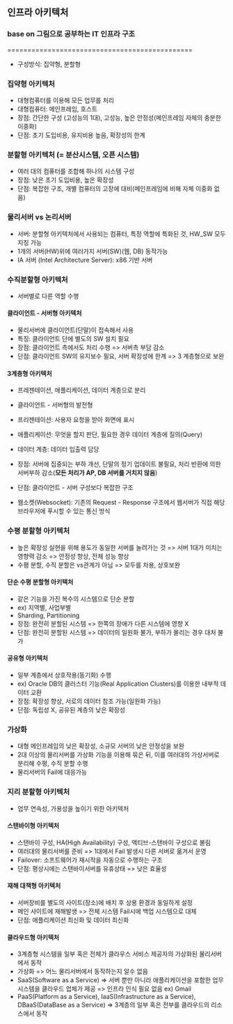 ## 인프라 아키텍처
### base on 그림으로 공부하는 IT 인프라 구조
==============================================
* 구성방식: 집약형, 분할형
### 집약형 아키텍처
* 대형컴퓨터를 이용해 모든 업무를 처리
* 대형컴퓨터: 메인프레임, 호스트
* 장점: 간단한 구성 (고성능의 1대), 고성능, 높은 안정성(메인프레임 자체의 충분한 이중화)
* 단점: 초기 도입비용, 유지비용 높음, 확장성의 한계

### 분할형 아키텍처 (= 분산시스템, 오픈 시스템)
* 여러 대의 컴퓨터를 조합해 하나의 시스템 구성
* 장점: 낮은 초기 도입비용, 높은 확장성
* 단점: 복잡한 구조, 개별 컴퓨터의 고장에 대비(메인프레임에 비해 자체 이중화 없음)

### 물리서버 vs 논리서버
* 서버: 분할형 아키텍처에서 사용되는 컴퓨터, 특정 역할에 특화된 것, HW_SW 모두 지칭 가능
* 1개의 서버(HW)위에 여러가지 서버(SW)(웹, DB) 동작가능
* IA 서버 (Intel Architecture Server): x86 기반 서버

### 수직분할형 아키텍처
* 서버별로 다른 역할 수행

#### 클라이언트 - 서버형 아키텍처
* 물리서버에 클라이언트(단말)이 접속해서 사용
* 특징: 클라이언트 단에 별도의 SW 설치 필요
* 장점: 클라이언트 측에서도 처리 수행 => 서버측 부담 감소
* 단점: 클라이언트 SW의 유지보수 필요, 서버 확장성에 한계 => 3 계층형으로 보완

#### 3계층형 아키텍처
* 프레젠테이션, 애플리케이션, 데이터 계층으로 분리
* 클라이언트 - 서버형의 발전형

* 프리젠테이션: 사용자 요청을 받아 화면에 표시
* 애플리케이션: 무엇을 할지 판단, 필요한 경우 데이터 계층에 질의(Query)
* 데이터 계층: 데이터 입출력 담당

* 장점: 서버에 집중되는 부하 개선, 단말의 정기 업데이트 불필요, 처리 반환에 의한 서버부하 감소(<b>모든 처리가 AP, DB 서버를 거치지 않음</b>)
* 단점: 클라이언트 - 서버 구성보다 복잡한 구조

* 웹소켓(Websocket): 기존의 Request - Response 구조에서 웹서버가 직접 해당 브라우저에 푸시할 수 있는 통신 방식

### 수평 분할형 아키텍처
* 높은 확장성 실현을 위해 용도가 동일한 서버를 늘려가는 것 => 서버 1대가 미치는 영향력 감소 => 안정성 향상, 전체 성능 향상
* 수평 분할, 수직 분할은 vs관계가 아님 => 모두를 차용, 상호보완

#### 단순 수평 분할형 아키텍처
 * 같은 기능을 가진 복수의 시스템으로 단순 분할
 * ex) 지역별, 사업부별
 * Sharding, Partitioning
 * 장점: 완전히 분할된 시스템 => 한쪽의 장애가 다른 시스템에 영향 X
 * 단점: 완전히 분할된 시스템 => 데이터의 일원화 불가, 부하가 몰리는 경우 대처 불가

 #### 공유형 아키텍처
 * 일부 계층에서 상호작용(동기화) 수행
 * ex) Oracle DB의 클러스터 기능(Real Application Clusters)를 이용한 내부적 데이터 교환
 * 장점: 확장성 향상, 서로의 데이터 참조 가능(일원화 가능)
 * 단점: 독립성 X, 공유된 계층의 낮은 확장성

 ### 가상화
 * 대형 메인프레임의 낮은 확장성, 소규모 서버의 낮은 안정성을 보완
 * 2대 이상의 물리서버를 가상화 기능을 이용해 묶은 뒤, 이를 여러대의 가상서버로 분리해 수평, 수직 분할 수행
 * 물리서버의 Fail에 대응가능

 ### 지리 분할형 아키텍처
 * 업무 연속성, 가용성을 높이기 위한 아키텍처

 #### 스탠바이형 아키텍처
 * 스탠바이 구성, HA(High Availability) 구성, 액티브-스탠바이 구성으로 불림
 * 여러대의 물리서버를 준비 => 1대에서 Fail 발생시 다른 서버로 옮겨서 운영
 * Failover: 소프트웨어가 재시작을 자동으로 수행하는 구조
 * 단점: 평상시에는 스탠바이서버를 유휴상태 => 낮은 효율성

 #### 재해 대책형 아키텍처
 * 서버장비를 별도의 사이트(장소)에 배치 후 상용 환경과 동일하게 설정
 * 메인 사이트에 재해발생 => 전체 시스템 Fail시에 백업 시스템으로 대체
 * 단점: 애플리케이션 최신화 및 데이터 최신화

 #### 클라우드형 아키텍처
 * 3계층형 시스템을 일부 혹은 전체가 클라우스 서비스 제공자의 가상화된 물리서버에서 동작
 * 가상화 => 어느 물리서버에서 동작하는지 알수 없음
 * SaaS(Software as a Service) => 서버 뿐만 아니라 애플리케이션을 포함한 업무시스템을 클라우드 업체가 제공 => 인프라 인식 필요 없음 ex) Gmail
 * PaaS(Platform as a Service), IaaS(Infrastructure as a Service), DBaaS(DataBase as a Service) => 3계층의 일부 혹은 전부를 클라우드의 리소스에서 동작